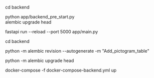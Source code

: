 cd backend


python app/backend_pre_start.py    
alembic upgrade head 

fastapi run --reload --port 5000 app/main.py

cd backend

python -m alembic revision --autogenerate -m "Add_pictogram_table"

python -m alembic upgrade head

docker-compose -f docker-compose-backend.yml up